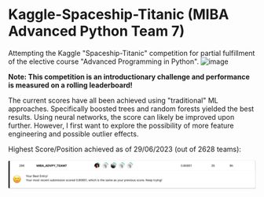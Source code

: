 # Kaggle-Spaceship-Titanic (MIBA Advanced Python Team 7)
Attempting the Kaggle "Spaceship-Titanic" competition for partial fulfillment of the elective course "Advanced Programming in Python".
![image](https://user-images.githubusercontent.com/86370763/229297358-3a6047d9-7014-4729-a4ea-1ff47d66864c.jpeg)

**Note: This competition is an introductionary challenge and performance is measured on a rolling leaderboard!**

The current scores have all been achieved using "traditional" ML approaches. Specifically boosted trees and random forests yielded the best results. Using neural networks, the score can likely be improved upon further. However, I first want to explore the possibility of more feature engineering and possible outlier effects.

Highest Score/Position achieved as of 29/06/2023 (out of 2628 teams):

![Alt text](image.png)